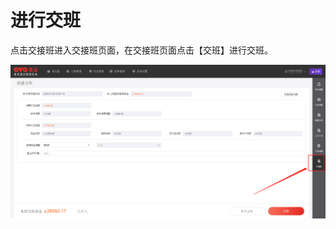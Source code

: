 # 进行交班

点击交接班进入交接班页面，在交接班页面点击【交班】进行交班。

![&#x70B9;&#x51FB;&#x4FA7;&#x8FB9;&#x680F;&#x4EA4;&#x63A5;&#x73ED;&#x6309;&#x94AE;&#xFF0C;&#x8FDB;&#x5165;&#x4EA4;&#x63A5;&#x73ED;&#x9875;&#x9762;](../../.gitbook/assets/image%20%2846%29.png)

